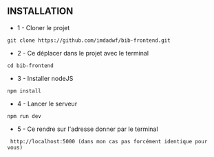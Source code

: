 ## INSTALLATION

* 1 - Cloner le projet


``` 
git clone https://github.com/imdadwf/bib-frontend.git 
```

* 2 - Ce déplacer dans le projet avec le terminal


``` 
cd bib-frontend 
```

* 3 - Installer nodeJS


``` 
npm install 
```

* 4 - Lancer le serveur


``` 
npm run dev 
```

* 5 - Ce rendre sur l'adresse donner par le terminal 


```
 http://localhost:5000 (dans mon cas pas forcément identique pour vous) 
 ```
